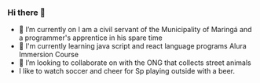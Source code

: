 ### Hi there 👋

- 🔭 I’m currently on I am a civil servant of the Municipality of Maringá and a programmer's apprentice in his spare time
- 🌱 I'm currently learning java script and react language programs Alura Immersion Course
- 👯 I’m looking to collaborate on with the ONG that collects street animals
- I like to watch soccer and cheer for Sp playing outside with a beer.
